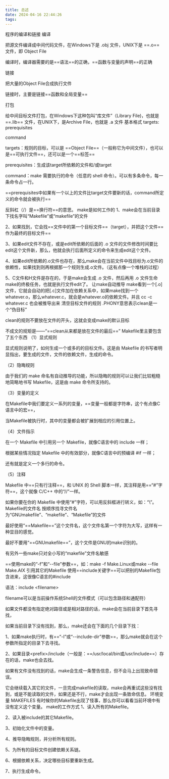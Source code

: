 ```yaml
---
title: 总述
date: 2024-04-16 22:44:26
tags: 
---
```


程序的编译和链接
编译

把源文件编译成中间代码文件，在Windows下是 .obj 文件，UNIX下是 ==.o== 文件，即 Object File

编译时，编译器需要的是==语法==的正确，==函数与变量的声明==的正确

链接

把大量的Object File合成执行文件

链接时，主要是链接==函数和全局变量==

打包

给中间目标文件打包，在Windows下这种包叫“库文件”（Library File)，也就是 ==.lib== 文件，在UNIX下，是Archive File，也就是 .a 文件
基本格式
targets: prerequisites

command

targets：规则的目标，可以是 ==Object File==（一般称它为中间文件），也可以是==可执行文件==，还可以是一个==标签==

prerequisites：生成该target所依赖的文件和/或target

command：make 需要执行的命令（任意的 shell 命令）。可以有多条命令，每一条命令占一行。

==prerequisites中如果有一个以上的文件比target文件要新的话，command所定义的命令就会被执行==

反斜杠（/）是==换行符==的意思。
make是如何工作的
1、make会在当前目录下找名字叫“Makefile”或“makefile”的文件

2、如果找到，它会找==文件中的第一个目标文件==（target），并把这个文件==作为最终的目标文件==

3、如果edit文件不存在，或是edit所依赖的后面的 .o 文件的文件修改时间要比edit这个文件新，那么，他就会执行后面所定义的命令来生成edit这个文件。

4、如果edit所依赖的.o文件也存在，那么make会在当前文件中找目标为.o文件的依赖性，如果找到则再根据那一个规则生成.o文件。（这有点像一个堆栈的过程）

5、C文件和H文件是存在的，于是make会生成 .o 文件，然后再用 .o 文件生命make的终极任务，也就是执行文件edit了。
让make自动推导
make看到一个\[.o\]文件，它就会自动的把\[.c\]文件加在依赖关系中，如果make找到一个whatever.o，那么whatever.c，就会是whatever.o的依赖文件。并且 cc -c whatever.c 也会被推导出来
清空目标文件的规则
.PHONY意思表示clean是一个“伪目标”

clean的规则不要放在文件的开头，这就会变成make的默认目标

不成文的规矩是——“==clean从来都是放在文件的最后==”
Makefile里主要包含了五个东西
（1）显式规则

显式规则说明了，如何生成一个或多的的目标文件。这是由 Makefile 的书写者明显指出，要生成的文件，文件的依赖文件，生成的命令。

（2）隐晦规则

由于我们的 make 命名有自动推导的功能，所以隐晦的规则可以让我们比较粗糙地简略地书写 Makefile，这是由 make 命令所支持的。

（3）变量的定义

在Makefile中我们要定义一系列的变量，==变量一般都是字符串，这个有点像C语言中的宏==，

当Makefile被执行时，其中的变量都会被扩展到相应的引用位置上。

（4）文件指示

在一个 Makefile 中引用另一个 Makefile，就像C语言中的 include 一样；

根据某些情况指定 Makefile 中的有效部分，就像C语言中的预编译 \#if 一样；

还有就是定义一个多行的命令。

（5）注释

Makefile 中==只有行注释==，和 UNIX 的 Shell 脚本一样，其注释是用==“#”字符==，这个就像 C/C++ 中的“//”一样。

如果你要在你的 Makefile 中使用“#”字符，可以用反斜框进行转义，如：“\\”。
Makefile的文件名
按顺序找寻文件名为“GNUmakefile”、“makefile”、“Makefile”的文件

最好使用“==Makefile==”这个文件名，这个文件名第一个字符为大写，这样有一种显目的感觉。

最好不要用“==GNUmakefile==”，这个文件是GNU的make识别的。

有另外一些make只对全小写的“makefile”文件名敏感

==使用make的“-f”和“--file”参数==，如：make -f Make.Linux或make --file Make.AIX
引用其它的Makefile
使用==include关键字==可以把别的Makefile包含进来，这很像C语言的#include

语法：include \<filename\>

filename可以是当前操作系统Shell的文件模式（可以包含路径和通配符）

如果文件都没有指定绝对路径或是相对路径的话，make会在当前目录下首先寻找，

如果当前目录下没有找到，那么，make还会在下面的几个目录下找：

1、如果make执行时，有==“-I”或“--include-dir”参数==，那么make就会在这个参数所指定的目录下去寻找。

2、如果目录\<prefix\>/include（一般是：==/usr/local/bin或/usr/include==）存在的话，make也会去找。

如果有文件没有找到的话，make会生成一条警告信息，但不会马上出现致命错误。

它会继续载入其它的文件，一旦完成makefile的读取，make会再重试这些没有找到，或是不能读取的文件，如果还是不行，make才会出现一条致命信息。
环境变量 MAKEFILES
有时候你的Makefile出现了怪事，那么你可以看看当前环境中有没有定义这个变量。
make的工作方式
1、读入所有的Makefile。

2、读入被include的其它Makefile。

3、初始化文件中的变量。

4、推导隐晦规则，并分析所有规则。

5、为所有的目标文件创建依赖关系链。

6、根据依赖关系，决定哪些目标要重新生成。

7、执行生成命令。
